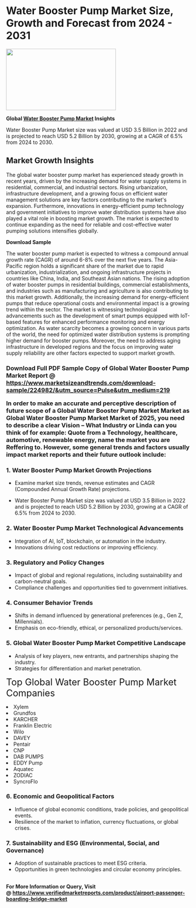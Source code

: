 <H1>Water Booster Pump Market Size, Growth and Forecast from 2024 - 2031</H1><img class="aligncenter size-medium wp-image-584254" src="https://thirdeyenews.in/wp-content/uploads/2024/09/Global-Market-Research-300x168.jpeg" alt="" width="300" height="168" /><p><strong>Global&nbsp;<a href="https://www.marketsizeandtrends.com/download-sample/224982/&amp;utm_source=Pulse&amp;utm_medium=219">Water Booster Pump Market</a> Insights</strong></p><p>Water Booster Pump Market size was valued at USD 3.5 Billion in 2022 and is projected to reach USD 5.2 Billion by 2030, growing at a CAGR of 6.5% from 2024 to 2030.</p><p><h2>Market Growth Insights</h2> <p>The global water booster pump market has experienced steady growth in recent years, driven by the increasing demand for water supply systems in residential, commercial, and industrial sectors. Rising urbanization, infrastructure development, and a growing focus on efficient water management solutions are key factors contributing to the market's expansion. Furthermore, innovations in energy-efficient pump technology and government initiatives to improve water distribution systems have also played a vital role in boosting market growth. The market is expected to continue expanding as the need for reliable and cost-effective water pumping solutions intensifies globally.</p> <p><strong>Download Sample</strong></p> <p>The water booster pump market is expected to witness a compound annual growth rate (CAGR) of around 6-8% over the next five years. The Asia-Pacific region holds a significant share of the market due to rapid urbanization, industrialization, and ongoing infrastructure projects in countries like China, India, and Southeast Asian nations. The rising adoption of water booster pumps in residential buildings, commercial establishments, and industries such as manufacturing and agriculture is also contributing to this market growth. Additionally, the increasing demand for energy-efficient pumps that reduce operational costs and environmental impact is a growing trend within the sector. The market is witnessing technological advancements such as the development of smart pumps equipped with IoT-based features for enhanced performance monitoring and energy optimization. As water scarcity becomes a growing concern in various parts of the world, the need for optimized water distribution systems is prompting higher demand for booster pumps. Moreover, the need to address aging infrastructure in developed regions and the focus on improving water supply reliability are other factors expected to support market growth. <h3></p><p><span class=""><strong>Download Full PDF Sample Copy of Global Water Booster Pump Market Report</strong> @ <a href="https://www.marketsizeandtrends.com/download-sample/224982/&amp;utm_source=Pulse&amp;utm_medium=219" target="_blank">https://www.marketsizeandtrends.com/download-sample/224982/&amp;utm_source=Pulse&amp;utm_medium=219</a></span></p><p>In order to make an accurate and perceptive description of future scope of a Global&nbsp;Water Booster Pump Market Market as Global&nbsp;Water Booster Pump Market Market of 2025, you need to describe a clear Vision &ndash; What Industry or Linda can you think of for example: Quote from a Technology, healthcare, automotive, renewable energy, name the market you are Reffering to. However, some general trends and factors usually impact market reports and their future outlook include:</p><h3>1.&nbsp;<strong>Water Booster Pump Market Growth Projections</strong></h3><ul><li>Examine market size trends, revenue estimates and CAGR (Compounded Annual Growth Rate) projections.</li><li><p>Water Booster Pump Market size was valued at USD 3.5 Billion in 2022 and is projected to reach USD 5.2 Billion by 2030, growing at a CAGR of 6.5% from 2024 to 2030.</p></li></ul><h3>2.&nbsp;<strong>Water Booster Pump Market Technological Advancements</strong></h3><ul><li>Integration of AI, IoT, blockchain, or automation in the industry.</li><li>Innovations driving cost reductions or improving efficiency.</li></ul><h3>3.&nbsp;<strong>Regulatory and Policy Changes</strong></h3><ul><li>Impact of global and regional regulations, including sustainability and carbon-neutral goals.</li><li>Compliance challenges and opportunities tied to government initiatives.</li></ul><h3>4.&nbsp;<strong>Consumer Behavior Trends</strong></h3><ul><li>Shifts in demand influenced by generational preferences (e.g., Gen Z, Millennials).</li><li>Emphasis on eco-friendly, ethical, or personalized products/services.</li></ul><h3>5.&nbsp;<strong>Global Water Booster Pump Market Competitive Landscape</strong></h3><ul><li>Analysis of key players, new entrants, and partnerships shaping the industry.</li><li>Strategies for differentiation and market penetration.</li></ul><p data-pm-slice="1 1 []"><span style="color: inherit; font-family: inherit; font-size: 25px;">Top Global Water Booster Pump Market Companies</span></p><div class="" data-test-id=""><p><li>Xylem</li><li> Grundfos</li><li> KARCHER</li><li> Franklin Electric</li><li> Wilo</li><li> DAVEY</li><li> Pentair</li><li> CNP</li><li> DAB PUMPS</li><li> EDDY Pump</li><li> Aquatec</li><li> ZODIAC</li><li> SyncroFlo</li></p></div><h3>6.&nbsp;<strong>Economic and Geopolitical Factors</strong></h3><ul><li>Influence of global economic conditions, trade policies, and geopolitical events.</li><li>Resilience of the market to inflation, currency fluctuations, or global crises.</li></ul><h3>7.&nbsp;<strong>Sustainability and ESG (Environmental, Social, and Governance)</strong></h3><ul><li>Adoption of sustainable practices to meet ESG criteria.</li><li>Opportunities in green technologies and circular economy principles.</li></ul><h2><strong style="font-size: 14px;">For More Information or Query, Visit @&nbsp;</strong><a style="background-color: #ffffff; font-size: 14px;" href="https://www.marketsizeandtrends.com/report/water-booster-pump-market/" target="_blank">https://www.verifiedmarketreports.com/product/airport-passenger-boarding-bridge-market</a></h2>
